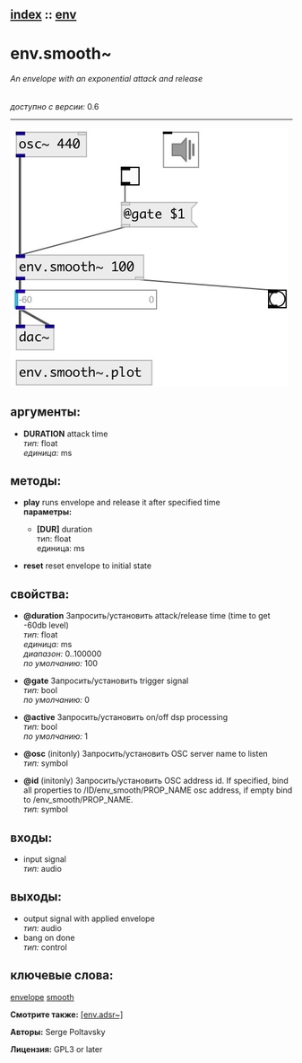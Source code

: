 [index](index.html) :: [env](category_env.html)
---

# env.smooth~

###### An envelope with an exponential attack and release

*доступно с версии:* 0.6

---




[![example](../examples/img/env.smooth~.jpg)](../examples/pd/env.smooth~.pd)



## аргументы:

* **DURATION**
attack time<br>
_тип:_ float<br>
_единица:_ ms<br>



## методы:

* **play**
runs envelope and release it after specified time<br>
  __параметры:__
  - **[DUR]** duration<br>
    тип: float <br>
    единица: ms <br>

* **reset**
reset envelope to initial state<br>




## свойства:

* **@duration** 
Запросить/установить attack/release time (time to get -60db level)<br>
_тип:_ float<br>
_единица:_ ms<br>
_диапазон:_ 0..100000<br>
_по умолчанию:_ 100<br>

* **@gate** 
Запросить/установить trigger signal<br>
_тип:_ bool<br>
_по умолчанию:_ 0<br>

* **@active** 
Запросить/установить on/off dsp processing<br>
_тип:_ bool<br>
_по умолчанию:_ 1<br>

* **@osc** (initonly)
Запросить/установить OSC server name to listen<br>
_тип:_ symbol<br>

* **@id** (initonly)
Запросить/установить OSC address id. If specified, bind all properties to /ID/env_smooth/PROP_NAME
osc address, if empty bind to /env_smooth/PROP_NAME.<br>
_тип:_ symbol<br>



## входы:

* input signal<br>
_тип:_ audio



## выходы:

* output signal with applied envelope<br>
_тип:_ audio
* bang on done<br>
_тип:_ control



## ключевые слова:

[envelope](keywords/envelope.html)
[smooth](keywords/smooth.html)



**Смотрите также:**
[\[env.adsr~\]](env.adsr~.html)




**Авторы:** Serge Poltavsky




**Лицензия:** GPL3 or later





